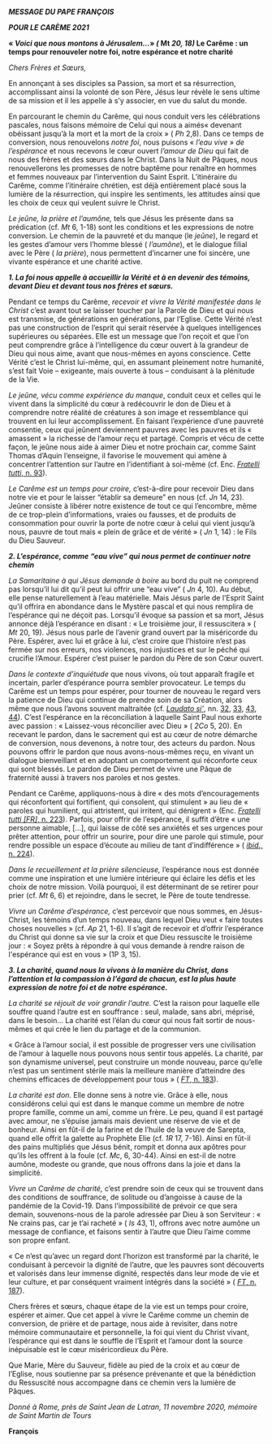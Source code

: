 ***MESSAGE DU PAPE FRANÇOIS***

***POUR LE CARÈME 2021***

**« *Voici que nous montons à Jérusalem…*» *(* Mt *20, 18)* Le Carême : un temps pour renouveler notre foi, notre espérance et notre charité**

*Chers Frères et Sœurs,*

En annonçant à ses disciples sa Passion, sa mort et sa résurrection, accomplissant ainsi la volonté de son Père, Jésus leur révèle le sens ultime de sa mission et il les appelle à s’y associer, en vue du salut du monde.

En parcourant le chemin du Carême, qui nous conduit vers les célébrations pascales, nous faisons mémoire de Celui qui nous a aimés« devenant obéissant jusqu’à la mort et la mort de la croix » ( *Ph* 2,8). Dans ce temps de conversion, nous renouvelons *notre foi*, nous puisons « *l’eau vive* » *de l’espérance* et nous recevons le cœur ouvert *l’amour de Dieu* qui fait de nous des frères et des sœurs dans le Christ. Dans la Nuit de Pâques, nous renouvellerons les promesses de notre baptême pour renaître en hommes et femmes nouveaux par l’intervention du Saint Esprit. L’itinéraire du Carême, comme l’itinéraire chrétien, est déjà entièrement placé sous la lumière de la résurrection, qui inspire les sentiments, les attitudes ainsi que les choix de ceux qui veulent suivre le Christ.

*Le jeûne, la prière et l’aumône,* tels que Jésus les présente dans sa prédication (cf. *Mt* 6, 1-18) sont les conditions et les expressions de notre conversion. Le chemin de la pauvreté et du manque (le *jeûne*), le regard et les gestes d’amour vers l’homme blessé ( *l’aumône*), et le dialogue filial avec le Père ( *la prière*), nous permettent d’incarner une foi sincère, une vivante espérance et une charité active.

***1\. La foi nous appelle à accueillir la Vérité et à en devenir des témoins, devant Dieu et devant tous nos frères et sœurs.***

Pendant ce temps du Carême, *recevoir et vivre la Vérité manifestée dans le Christ* c’est avant tout se laisser toucher par la Parole de Dieu et qui nous est transmise, de générations en générations, par l’Eglise. Cette Vérité n’est pas une construction de l’esprit qui serait réservée à quelques intelligences supérieures ou séparées. Elle est un message que l’on reçoit et que l’on peut comprendre grâce à l’intelligence du cœur ouvert à la grandeur de Dieu qui nous aime, avant que nous-mêmes en ayons conscience. Cette Vérité c’est le Christ lui-même, qui, en assumant pleinement notre humanité, s’est fait Voie – exigeante, mais ouverte à tous – conduisant à la plénitude de la Vie.

*Le jeûne, vécu comme expérience du manque*, conduit ceux et celles qui le vivent dans la simplicité du cœur à redécouvrir le don de Dieu et à comprendre notre réalité de créatures à son image et ressemblance qui trouvent en lui leur accomplissement. En faisant l’expérience d’une pauvreté consentie, ceux qui jeûnent deviennent pauvres avec les pauvres et ils « amassent » la richesse de l’amour reçu et partagé. Compris et vécu de cette façon, le jeûne nous aide à aimer Dieu et notre prochain car, comme Saint Thomas d’Aquin l’enseigne, il favorise le mouvement qui amène à concentrer l’attention sur l’autre en l’identifiant à soi-même (cf. Enc. [*Fratelli tutti*, n. 93](http://www.vatican.va/content/francesco/fr/encyclicals/documents/papa-francesco_20201003_enciclica-fratelli-tutti.html#93)).

*Le Carême est un temps pour croire,* c’est-à-dire pour recevoir Dieu dans notre vie et pour le laisser “établir sa demeure” en nous (cf. *Jn* 14, 23). Jeûner consiste à libérer notre existence de tout ce qui l’encombre, même de ce trop-plein d’informations, vraies ou fausses, et de produits de consommation pour ouvrir la porte de notre cœur à celui qui vient jusqu’à nous, pauvre de tout mais « plein de grâce et de vérité » ( *Jn* 1, 14) : le Fils du Dieu Sauveur.

***2\. L’espérance, comme “eau vive” qui nous permet de continuer notre chemin***

*La Samaritaine à qui Jésus demande à boire* au bord du puit ne comprend pas lorsqu’il lui dit qu’il peut lui offrir une “eau vive” ( *Jn* 4, 10). Au début, elle pense naturellement à l’eau matérielle. Mais Jésus parle de l’Esprit Saint qu’il offrira en abondance dans le Mystère pascal et qui nous remplira de l’espérance qui ne déçoit pas. Lorsqu’il évoque sa passion et sa mort, Jésus annonce déjà l’espérance en disant : « Le troisième jour, il ressuscitera » ( *Mt* 20, 19). Jésus nous parle de l’avenir grand ouvert par la miséricorde du Père. Espérer, avec lui et grâce à lui, c’est croire que l’histoire n’est pas fermée sur nos erreurs, nos violences, nos injustices et sur le péché qui crucifie l’Amour. Espérer c’est puiser le pardon du Père de son Cœur ouvert.

*Dans le contexte d’inquiétude* que nous vivons, où tout apparaît fragile et incertain, parler d’espérance pourra sembler provocateur. Le temps du Carême est un temps pour espérer, pour tourner de nouveau le regard vers la patience de Dieu qui continue de prendre soin de sa Création, alors même que nous l’avons souvent maltraitée (cf. *[Laudato si’](http://www.vatican.va/content/francesco/fr/encyclicals/documents/papa-francesco_20150524_enciclica-laudato-si.html)*, nn. [32](http://www.vatican.va/content/francesco/fr/encyclicals/documents/papa-francesco_20150524_enciclica-laudato-si.html#32.), [33](http://www.vatican.va/content/francesco/fr/encyclicals/documents/papa-francesco_20150524_enciclica-laudato-si.html#33.), [43](http://www.vatican.va/content/francesco/fr/encyclicals/documents/papa-francesco_20150524_enciclica-laudato-si.html#43.), [44](http://www.vatican.va/content/francesco/fr/encyclicals/documents/papa-francesco_20150524_enciclica-laudato-si.html#44.)). C’est l’espérance en la réconciliation à laquelle Saint Paul nous exhorte avec passion : « Laissez-vous réconcilier avec Dieu » ( *2Co* 5, 20). En recevant le pardon, dans le sacrement qui est au cœur de notre démarche de conversion, nous devenons, à notre tour, des acteurs du pardon. Nous pouvons offrir le pardon que nous avons-nous-mêmes reçu, en vivant un dialogue bienveillant et en adoptant un comportement qui réconforte ceux qui sont blessés. Le pardon de Dieu permet de vivre une Pâque de fraternité aussi à travers nos paroles et nos gestes.

Pendant ce Carême, appliquons-nous à dire « des mots d’encouragements qui réconfortent qui fortifient, qui consolent, qui stimulent » au lieu de « paroles qui humilient, qui attristent, qui irritent, qui dénigrent » (Enc. [*Fratelli tutti \[FR\]*, n. 223](http://www.vatican.va/content/francesco/fr/encyclicals/documents/papa-francesco_20201003_enciclica-fratelli-tutti.html#223)). Parfois, pour offrir de l’espérance, il suffit d’être « une personne aimable, \[…\], qui laisse de côté ses anxiétés et ses urgences pour prêter attention, pour offrir un sourire, pour dire une parole qui stimule, pour rendre possible un espace d’écoute au milieu de tant d’indifférence » ( [*ibid*., n. 224](http://www.vatican.va/content/francesco/fr/encyclicals/documents/papa-francesco_20201003_enciclica-fratelli-tutti.html#224)).

*Dans le recueillement et la prière silencieuse,* l’espérance nous est donnée comme une inspiration et une lumière intérieure qui éclaire les défis et les choix de notre mission. Voilà pourquoi, il est déterminant de se retirer pour prier (cf. *Mt* 6, 6) et rejoindre, dans le secret, le Père de toute tendresse.

*Vivre un Carême d’espérance,* c’est percevoir que nous sommes, en Jésus-Christ, les témoins d’un temps nouveau, dans lequel Dieu veut « faire toutes choses nouvelles » (cf. *Ap* 21, 1-6). Il s’agit de recevoir et d’offrir l’espérance du Christ qui donne sa vie sur la croix et que Dieu ressuscite le troisième jour : « Soyez prêts à répondre à qui vous demande à rendre raison de l'espérance qui est en vous » (1P 3, 15).

***3\. La charité, quand nous la vivons à la manière du Christ, dans l’attention et la compassion à l’égard de chacun, est la plus haute expression de notre foi et de notre espérance.***

*La charité se réjouit de voir grandir l’autre.* C’est la raison pour laquelle elle souffre quand l’autre est en souffrance : seul, malade, sans abri, méprisé, dans le besoin… La charité est l’élan du cœur qui nous fait sortir de nous-mêmes et qui crée le lien du partage et de la communion.

« Grâce à l’amour social, il est possible de progresser vers une civilisation de l’amour à laquelle nous pouvons nous sentir tous appelés. La charité, par son dynamisme universel, peut construire un monde nouveau, parce qu’elle n’est pas un sentiment stérile mais la meilleure manière d’atteindre des chemins efficaces de développement pour tous » ( [*FT*, n. 183](http://www.vatican.va/content/francesco/fr/encyclicals/documents/papa-francesco_20201003_enciclica-fratelli-tutti.html#183)).

*La charité est don.* Elle donne sens à notre vie. Grâce à elle, nous considérons celui qui est dans le manque comme un membre de notre propre famille, comme un ami, comme un frère. Le peu, quand il est partagé avec amour, ne s’épuise jamais mais devient une réserve de vie et de bonheur. Ainsi en fût-il de la farine et de l’huile de la veuve de Sarepta, quand elle offrit la galette au Prophète Elie (cf. *1R* 17, 7-16). Ainsi en fût-il des pains multipliés que Jésus bénit, rompit et donna aux apôtres pour qu’ils les offrent à la foule (cf. *Mc*, 6, 30-44). Ainsi en est-il de notre aumône, modeste ou grande, que nous offrons dans la joie et dans la simplicité.

*Vivre un Carême de charité,* c’est prendre soin de ceux qui se trouvent dans des conditions de souffrance, de solitude ou d’angoisse à cause de la pandémie de la Covid-19. Dans l’impossibilité de prévoir ce que sera demain, souvenons-nous de la parole adressée par Dieu à son Serviteur : « Ne crains pas, car je t’ai racheté » ( *Is* 43, 1), offrons avec notre aumône un message de confiance, et faisons sentir à l’autre que Dieu l’aime comme son propre enfant.

« Ce n’est qu’avec un regard dont l’horizon est transformé par la charité, le conduisant à percevoir la dignité de l’autre, que les pauvres sont découverts et valorisés dans leur immense dignité, respectés dans leur mode de vie et leur culture, et par conséquent vraiment intégrés dans la société » ( [*FT*, n. 187](http://www.vatican.va/content/francesco/fr/encyclicals/documents/papa-francesco_20201003_enciclica-fratelli-tutti.html#187)).

Chers frères et sœurs, chaque étape de la vie est un temps pour croire, espérer et aimer. Que cet appel à vivre le Carême comme un chemin de conversion, de prière et de partage, nous aide à revisiter, dans notre mémoire communautaire et personnelle, la foi qui vient du Christ vivant, l’espérance qui est dans le souffle de l’Esprit et l’amour dont la source inépuisable est le cœur miséricordieux du Père.

Que Marie, Mère du Sauveur, fidèle au pied de la croix et au cœur de l’Eglise, nous soutienne par sa présence prévenante et que la bénédiction du Ressuscité nous accompagne dans ce chemin vers la lumière de Pâques.

*Donné à Rome, près de Saint Jean de Latran, 11 novembre 2020, mémoire de Saint Martin de Tours*

**François**